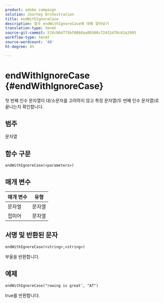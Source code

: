 ```yaml
---
product: adobe campaign
solution: Journey Orchestration
title: endWithIgnoreCase
description: 함수 endWithIgnoreCase에 대해 알아보기
translation-type: tm+mt
source-git-commit: 57dc86d775bf8860aa09300cf2432d70c62a2993
workflow-type: tm+mt
source-wordcount: '48'
ht-degree: 4%

---
```



# endWithIgnoreCase {#endWithIgnoreCase}

첫 번째 인수 문자열이 대/소문자를 고려하지 않고 특정 문자열(두 번째 인수 문자열)로 끝나는지 확인합니다.

## 범주

문자열

## 함수 구문

`endWithIgnoreCase(<parameters>)`

## 매개 변수

| 매개 변수 | 유형 |
|-----------|------------------|
| 문자열 | 문자열 |
| 접미어 | 문자열 |

## 서명 및 반환된 문자

`endWithIgnoreCase(<string>,<string>)`

부울을 반환합니다.

## 예제

`endWithIgnoreCase("rowing is great', "AT")`

true를 반환합니다.
